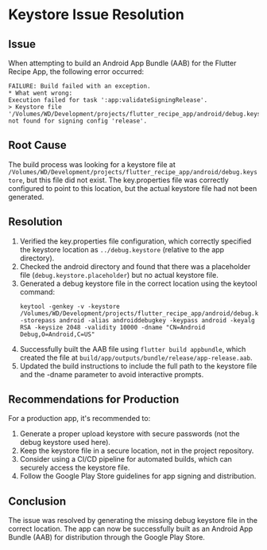 # Keystore Issue Resolution

## Issue
When attempting to build an Android App Bundle (AAB) for the Flutter Recipe App, the following error occurred:

```
FAILURE: Build failed with an exception.
* What went wrong:
Execution failed for task ':app:validateSigningRelease'.
> Keystore file '/Volumes/WD/Development/projects/flutter_recipe_app/android/debug.keystore' not found for signing config 'release'.
```

## Root Cause
The build process was looking for a keystore file at `/Volumes/WD/Development/projects/flutter_recipe_app/android/debug.keystore`, but this file did not exist. The key.properties file was correctly configured to point to this location, but the actual keystore file had not been generated.

## Resolution
1. Verified the key.properties file configuration, which correctly specified the keystore location as `../debug.keystore` (relative to the app directory).
2. Checked the android directory and found that there was a placeholder file (`debug.keystore.placeholder`) but no actual keystore file.
3. Generated a debug keystore file in the correct location using the keytool command:
   ```
   keytool -genkey -v -keystore /Volumes/WD/Development/projects/flutter_recipe_app/android/debug.keystore -storepass android -alias androiddebugkey -keypass android -keyalg RSA -keysize 2048 -validity 10000 -dname "CN=Android Debug,O=Android,C=US"
   ```
4. Successfully built the AAB file using `flutter build appbundle`, which created the file at `build/app/outputs/bundle/release/app-release.aab`.
5. Updated the build instructions to include the full path to the keystore file and the -dname parameter to avoid interactive prompts.

## Recommendations for Production
For a production app, it's recommended to:
1. Generate a proper upload keystore with secure passwords (not the debug keystore used here).
2. Keep the keystore file in a secure location, not in the project repository.
3. Consider using a CI/CD pipeline for automated builds, which can securely access the keystore file.
4. Follow the Google Play Store guidelines for app signing and distribution.

## Conclusion
The issue was resolved by generating the missing debug keystore file in the correct location. The app can now be successfully built as an Android App Bundle (AAB) for distribution through the Google Play Store.